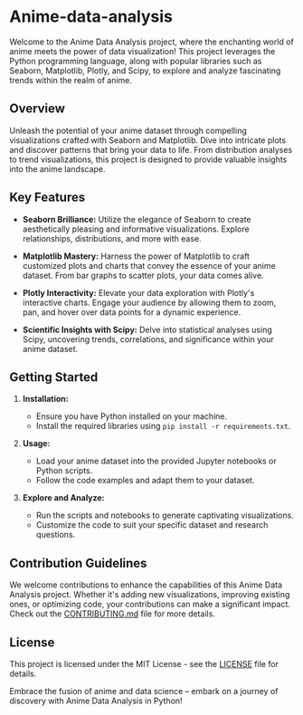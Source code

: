 # Anime-data-analysis

Welcome to the Anime Data Analysis project, where the enchanting world of anime meets the power of data visualization! This project leverages the Python programming language, along with popular libraries such as Seaborn, Matplotlib, Plotly, and Scipy, to explore and analyze fascinating trends within the realm of anime.

## Overview

Unleash the potential of your anime dataset through compelling visualizations crafted with Seaborn and Matplotlib. Dive into intricate plots and discover patterns that bring your data to life. From distribution analyses to trend visualizations, this project is designed to provide valuable insights into the anime landscape.

## Key Features

- **Seaborn Brilliance:** Utilize the elegance of Seaborn to create aesthetically pleasing and informative visualizations. Explore relationships, distributions, and more with ease.

- **Matplotlib Mastery:** Harness the power of Matplotlib to craft customized plots and charts that convey the essence of your anime dataset. From bar graphs to scatter plots, your data comes alive.

- **Plotly Interactivity:** Elevate your data exploration with Plotly's interactive charts. Engage your audience by allowing them to zoom, pan, and hover over data points for a dynamic experience.

- **Scientific Insights with Scipy:** Delve into statistical analyses using Scipy, uncovering trends, correlations, and significance within your anime dataset.

## Getting Started

1. **Installation:**
   - Ensure you have Python installed on your machine.
   - Install the required libraries using `pip install -r requirements.txt`.

2. **Usage:**
   - Load your anime dataset into the provided Jupyter notebooks or Python scripts.
   - Follow the code examples and adapt them to your dataset.

3. **Explore and Analyze:**
   - Run the scripts and notebooks to generate captivating visualizations.
   - Customize the code to suit your specific dataset and research questions.

## Contribution Guidelines

We welcome contributions to enhance the capabilities of this Anime Data Analysis project. Whether it's adding new visualizations, improving existing ones, or optimizing code, your contributions can make a significant impact. Check out the [CONTRIBUTING.md](CONTRIBUTING.md) file for more details.

## License

This project is licensed under the MIT License - see the [LICENSE](LICENSE) file for details.

Embrace the fusion of anime and data science – embark on a journey of discovery with Anime Data Analysis in Python!

